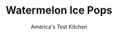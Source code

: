 ---
layout: ../../layouts/MarkdownPostLayout.astro
title: Watermelon Ice Pops
author: America's Test Kitchen
pubDate: 2023-03-15
description: "These watermelon ice pops will be everyones favorite way to cool down on a hot summer day."
image_url: https://res.cloudinary.com/hksqkdlah/image/upload/ar_1:1,c_fill,dpr_2.0,f_auto,fl_lossy.progressive.strip_profile,g_faces:auto,q_auto:low,w_344/4294_sfs-fficepops-cc-318995
tags: ["Desserts or Baked Goods","Fruit","Frozen Desserts"]
calories: 1599
protein: 1
carbohydrates: 29
fats: 
fiber: 1
ingredients: ["1/2 , small seedless watermelon","1/2 cup (3½ ounces), sugar","1/4 cup, mini chocolate chips","1 pint, lime sherbet, softened"]
serves: 12
time: ""
instructions: ["Make watermelon ice: Scoop out and measure 5 cups watermelon pulp. Puree watermelon and sugar in batches in blender until smooth. Push puree through mesh strainer into medium bowl. Cover and freeze until puree is slightly slushy but not yet solid, 2 to 3 hours. Remove from freezer and stir well, scraping any slush from sides of bowl. Stir in chocolate chips.","Freeze pops: Place twelve 3-ounce disposable cups in shallow baking pan. Spoon watermelon puree into cups (puree will come to within 1/2 inch of rims). Place pan in freezer until puree is solid but not rock hard, 1 to 2 hours.","Add “rind”: Spread softened sherbet on top of each portion of watermelon puree so that it comes up to edge of cup; smooth sherbet with back of spoon. Cover each cup with plastic wrap and cut small slit in center of plastic. Insert Popsicle stick into pop so that it almost reaches bottom of cup. Freeze until solid, at least 5 hours and up to 2 days.","Unmold: Let pops sit at room temperature for 1 minute, then gently pull out from cups. (Alternatively, paper cups can be peeled away from pops.) Serve."]
nutrition: ["181 mg Potassium","25 mg Phosphorus","28 mg Calcium","16 mg Magnesium","16 mg Sodium","1 g Fat","12 mg Vitamin C","1 g Fiber","5 µg Folate (food)","25 g Sugars","145 g Water","29 g Carbs","5 µg Folate equivalent (total)","1 g Protein","42 µg Vitamin A","133 kcal Energy","17 g Sugars, added","1599 calories"]
notes: "The melon mixture must be partially frozen before the chocolate chip “seeds” can be suspended in it."
---